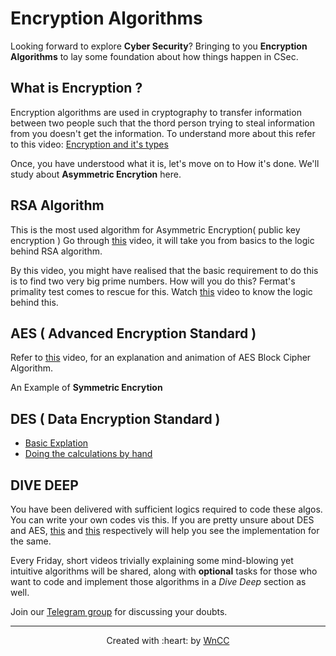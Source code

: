 # Encryption Algorithms

Looking forward to explore **Cyber Security**? Bringing to you **Encryption Algorithms** to lay some foundation about how things happen in CSec.

## What is Encryption ?
Encryption algorithms are used in cryptography to transfer information between two people such that the thord person trying to steal information from you doesn't get the information.
To understand more about this refer to this video: [Encryption and it's types](https://www.youtube.com/watch?v=AQDCe585Lnc)

Once, you have understood what it is, let's move on to How it's done. We'll study about **Asymmetric Encrytion** here. 


## RSA Algorithm
This is the most used algorithm for Asymmetric Encryption( public key encryption )
Go through [this](https://www.youtube.com/watch?v=wXB-V_Keiu8) video,
it will take you from basics to the logic behind RSA algorithm.

By this video, you might have realised that the basic requirement to do this is to find two very big prime numbers. How will you do this?
Fermat's primality test comes to rescue for this. Watch [this](https://www.youtube.com/watch?v=oUMotDWVLpw) video to know the logic behind this.


## AES ( Advanced Encryption Standard )
Refer to [this](https://www.youtube.com/watch?v=lnKPoWZnNNM) video, for an explanation and animation of AES Block Cipher Algorithm.



An Example of **Symmetric Encrytion**
## DES ( Data Encryption Standard )
- [Basic Explation](https://www.youtube.com/watch?v=3BZRBfhpIb0)
- [Doing the calculations by hand](https://www.youtube.com/watch?v=Sy0sXa73PZA&t=536s)

## DIVE DEEP
You have been delivered with sufficient logics required to code these algos. You can write your own codes vis this.
If you are pretty unsure about DES and AES, [this](https://www.youtube.com/watch?v=DGWpU4fHNAA&t=191s) and [this](https://www.youtube.com/watch?v=0quqUtrEWk8&t=8s) respectively will help you see the implementation for the same.


Every Friday, short videos trivially explaining some mind-blowing yet intuitive algorithms will be shared, along with **optional**  tasks for those who want to code and implement those algorithms in a *Dive Deep* section as well.

Join our [Telegram group](https://t.me/joinchat/Go8oWRUqXsSufvCA75qMUQ) for discussing your doubts.

***

<p align="center">Created with :heart: by <a href="https://www.wncc-iitb.org/">WnCC</a></p>

